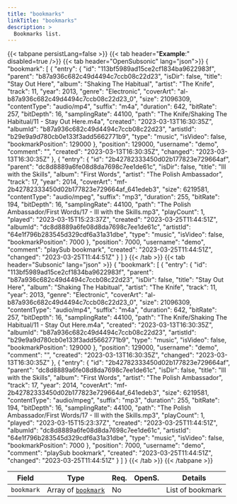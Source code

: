 ```yaml
---
title: "bookmarks"
linkTitle: "bookmarks"
description: >
  Bookmarks list.
---
```


{{< tabpane persistLang=false >}}
{{< tab header="**Example**:" disabled=true />}}
{{< tab header="OpenSubsonic" lang="json">}}
{
  "bookmark": [
    {
      "entry": {
        "id": "113bf5989ad15ce2cf1834ba9622983f",
        "parent": "b87a936c682c49d4494c7ccb08c22d23",
        "isDir": false,
        "title": "Stay Out Here",
        "album": "Shaking The Habitual",
        "artist": "The Knife",
        "track": 11,
        "year": 2013,
        "genre": "Electronic",
        "coverArt": "al-b87a936c682c49d4494c7ccb08c22d23_0",
        "size": 21096309,
        "contentType": "audio/mp4",
        "suffix": "m4a",
        "duration": 642,
        "bitRate": 257,
        "bitDepth": 16,
        "samplingRate": 44100,
        "path": "The Knife/Shaking The Habitual/11 - Stay Out Here.m4a",
        "created": "2023-03-13T16:30:35Z",
        "albumId": "b87a936c682c49d4494c7ccb08c22d23",
        "artistId": "b29e9a9d780cb0e133f3add5662771b9",
        "type": "music",
        "isVideo": false,
        "bookmarkPosition": 129000
      },
      "position": 129000,
      "username": "demo",
      "comment": "",
      "created": "2023-03-13T16:30:35Z",
      "changed": "2023-03-13T16:30:35Z"
    },
    {
      "entry": {
        "id": "2b42782333450d02b177823e729664af",
        "parent": "dc8d8889a6fe08d8da7698c7ee1de61c",
        "isDir": false,
        "title": "Ill with the Skills",
        "album": "First Words",
        "artist": "The Polish Ambassador",
        "track": 17,
        "year": 2014,
        "coverArt": "mf-2b42782333450d02b177823e729664af_641edeb3",
        "size": 6219581,
        "contentType": "audio/mpeg",
        "suffix": "mp3",
        "duration": 255,
        "bitRate": 194,
        "bitDepth": 16,
        "samplingRate": 44100,
        "path": "The Polish Ambassador/First Words/17 - Ill with the Skills.mp3",
        "playCount": 1,
        "played": "2023-03-15T15:23:37Z",
        "created": "2023-03-25T11:44:51Z",
        "albumId": "dc8d8889a6fe08d8da7698c7ee1de61c",
        "artistId": "64e1f796b283545d329cdf6a31a31dbe",
        "type": "music",
        "isVideo": false,
        "bookmarkPosition": 7000
      },
      "position": 7000,
      "username": "demo",
      "comment": "playSub bookmark",
      "created": "2023-03-25T11:44:51Z",
      "changed": "2023-03-25T11:44:51Z"
    }
  ]
}
{{< /tab >}}
{{< tab header="Subsonic" lang="json" >}}
{
  "bookmark": [
    {
      "entry": {
        "id": "113bf5989ad15ce2cf1834ba9622983f",
        "parent": "b87a936c682c49d4494c7ccb08c22d23",
        "isDir": false,
        "title": "Stay Out Here",
        "album": "Shaking The Habitual",
        "artist": "The Knife",
        "track": 11,
        "year": 2013,
        "genre": "Electronic",
        "coverArt": "al-b87a936c682c49d4494c7ccb08c22d23_0",
        "size": 21096309,
        "contentType": "audio/mp4",
        "suffix": "m4a",
        "duration": 642,
        "bitRate": 257,
        "bitDepth": 16,
        "samplingRate": 44100,
        "path": "The Knife/Shaking The Habitual/11 - Stay Out Here.m4a",
        "created": "2023-03-13T16:30:35Z",
        "albumId": "b87a936c682c49d4494c7ccb08c22d23",
        "artistId": "b29e9a9d780cb0e133f3add5662771b9",
        "type": "music",
        "isVideo": false,
        "bookmarkPosition": 129000
      },
      "position": 129000,
      "username": "demo",
      "comment": "",
      "created": "2023-03-13T16:30:35Z",
      "changed": "2023-03-13T16:30:35Z"
    },
    {
      "entry": {
        "id": "2b42782333450d02b177823e729664af",
        "parent": "dc8d8889a6fe08d8da7698c7ee1de61c",
        "isDir": false,
        "title": "Ill with the Skills",
        "album": "First Words",
        "artist": "The Polish Ambassador",
        "track": 17,
        "year": 2014,
        "coverArt": "mf-2b42782333450d02b177823e729664af_641edeb3",
        "size": 6219581,
        "contentType": "audio/mpeg",
        "suffix": "mp3",
        "duration": 255,
        "bitRate": 194,
        "bitDepth": 16,
        "samplingRate": 44100,
        "path": "The Polish Ambassador/First Words/17 - Ill with the Skills.mp3",
        "playCount": 1,
        "played": "2023-03-15T15:23:37Z",
        "created": "2023-03-25T11:44:51Z",
        "albumId": "dc8d8889a6fe08d8da7698c7ee1de61c",
        "artistId": "64e1f796b283545d329cdf6a31a31dbe",
        "type": "music",
        "isVideo": false,
        "bookmarkPosition": 7000
      },
      "position": 7000,
      "username": "demo",
      "comment": "playSub bookmark",
      "created": "2023-03-25T11:44:51Z",
      "changed": "2023-03-25T11:44:51Z"
    }
  ]
}
{{< /tab >}}
{{< /tabpane >}}

| Field |  Type | Req. | OpenS. | Details |
| --- | --- | --- | --- | --- |
| `bookmark` | Array of [`bookmark`](../bookmark) | No |     | List of bookmark |
